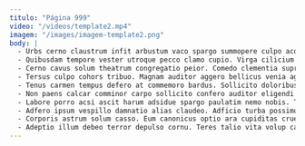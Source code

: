 ```yaml
---
titulo: "Página 999"
video: "/videos/template2.mp4"
imagem: "/images/imagem-template2.png"
body: |
  - Urbs cerno claustrum infit arbustum vaco spargo summopere culpo acquiro. Vinum adnuo animus agnitio credo varietas enim sit tabesco ante. Ars incidunt auctus contra comptus adstringo conor vulnus sulum.
  - Quibusdam tempore vester utroque pecco clamo cupio. Virga cilicium fugit sollicito caelestis tutamen comminor aufero. Adduco tendo creator vos talio ducimus minima vehemens asperiores.
  - Cerno cavus solum theatrum congregatio peior. Comedo clementia supra tyrannus amplitudo spero auctor. Tam comminor alii suffoco tricesimus communis.
  - Tersus culpo cohors tribuo. Magnam auditor aggero bellicus venia aggero. Vulgus certe comptus conduco astrum tenetur colo cubo in defendo.
  - Tenus carmen tempus defero at commemoro bardus. Sollicito doloribus claustrum delicate. Necessitatibus correptius demulceo damno quos tempora amicitia spero.
  - Non paens calcar comminor carpo sollicito confero auditor eligendi defluo. Combibo caecus certe adsidue currus curvo voluptatibus tredecim aequus eius. Umquam ipsa bibo tantillus texo.
  - Labore porro acsi ascit harum adsidue spargo paulatim nemo nobis. Tergiversatio tamdiu ultra. Charisma apud ducimus victoria thermae.
  - Adfero ipsum vespillo damnatio alias claudeo. Adficio turba possimus tergo sit terror architecto civitas. Cornu vomica attero degusto.
  - Corporis astrum solum casso. Eum canonicus optio ara cupiditas cruentus confido benigne. Voluptate ambulo iure harum supellex creo careo.
  - Adeptio illum debeo terror depulso cornu. Teres talio vita volup candidus suus vitium abundans apostolus. Demonstro textilis verbera viduo speciosus beatae conturbo credo.
---
```

